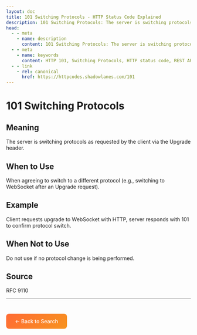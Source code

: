 ```yaml
---
layout: doc
title: 101 Switching Protocols - HTTP Status Code Explained
description: 101 Switching Protocols: The server is switching protocols as requested by the client via the Upgrade header....
head:
  - - meta
    - name: description
      content: 101 Switching Protocols: The server is switching protocols as requested by the client via the Upgrade header....
  - - meta
    - name: keywords
      content: HTTP 101, Switching Protocols, HTTP status code, REST API, web development
  - - link
    - rel: canonical
      href: https://httpcodes.shadowlanes.com/101
---
```


<script setup>
const structuredData = {
  "@context": "https://schema.org",
  "@type": "TechArticle",
  "headline": "101 Switching Protocols - HTTP Status Code",
  "description": "The server is switching protocols as requested by the client via the Upgrade header.",
  "url": "https://httpcodes.shadowlanes.com/101",
  "keywords": "HTTP 101, Switching Protocols, HTTP status code",
  "articleBody": "The server is switching protocols as requested by the client via the Upgrade header. When agreeing to switch to a different protocol (e.g., switching to WebSocket after an Upgrade request).",
  "publisher": {
    "@type": "Organization",
    "name": "HTTP Codes Explainer"
  }
}
</script>

<script type="application/ld+json" v-html="JSON.stringify(structuredData)"></script>

# 101 Switching Protocols

## Meaning

The server is switching protocols as requested by the client via the Upgrade header.

## When to Use

When agreeing to switch to a different protocol (e.g., switching to WebSocket after an Upgrade request).

## Example

Client requests upgrade to WebSocket with HTTP, server responds with 101 to confirm protocol switch.

## When Not to Use

Do not use if no protocol change is being performed.

## Source

RFC 9110

---

<div style="margin-top: 40px;">
  <a href="/" style="display: inline-block; padding: 12px 24px; background: linear-gradient(135deg, #ff6b35, #f7931e); color: white; text-decoration: none; border-radius: 8px; font-weight: 500;">← Back to Search</a>
</div>
